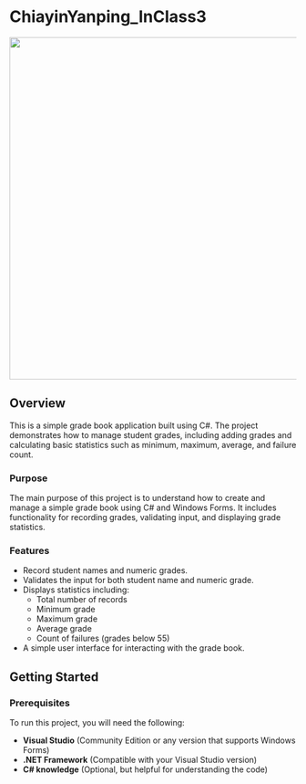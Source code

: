 # ChiayinYanping_InClass3
<img src="https://github.com/user-attachments/assets/efeed2fa-e88e-487d-915e-8c407437cc09" width="600" />


## Overview

This is a simple grade book application built using C#. The project demonstrates how to manage student grades, including adding grades and calculating basic statistics such as minimum, maximum, average, and failure count.

### Purpose

The main purpose of this project is to understand how to create and manage a simple grade book using C# and Windows Forms. It includes functionality for recording grades, validating input, and displaying grade statistics.

### Features

- Record student names and numeric grades.
- Validates the input for both student name and numeric grade.
- Displays statistics including:
  - Total number of records
  - Minimum grade
  - Maximum grade
  - Average grade
  - Count of failures (grades below 55)
- A simple user interface for interacting with the grade book.

## Getting Started

### Prerequisites

To run this project, you will need the following:

- **Visual Studio** (Community Edition or any version that supports Windows Forms)
- **.NET Framework** (Compatible with your Visual Studio version)
- **C# knowledge** (Optional, but helpful for understanding the code)
